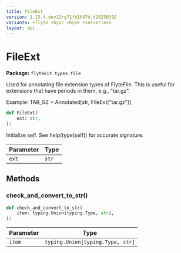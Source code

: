 ```yaml
---
title: FileExt
version: 1.15.4.dev12+g71fb1647d.d20250316
variants: +flyte +byoc +byok +serverless
layout: api
---
```


# FileExt

**Package:** `flytekit.types.file`

Used for annotating file extension types of FlyteFile.
This is useful for extensions that have periods in them, e.g., "tar.gz".

Example:
TAR_GZ = Annotated[str, FileExt("tar.gz")]


```python
def FileExt(
    ext: str,
):
```
Initialize self.  See help(type(self)) for accurate signature.


| Parameter | Type |
|-|-|
| `ext` | `str` |
## Methods

### check_and_convert_to_str()

```python
def check_and_convert_to_str(
    item: typing.Union[typing.Type, str],
):
```
| Parameter | Type |
|-|-|
| `item` | `typing.Union[typing.Type, str]` |
